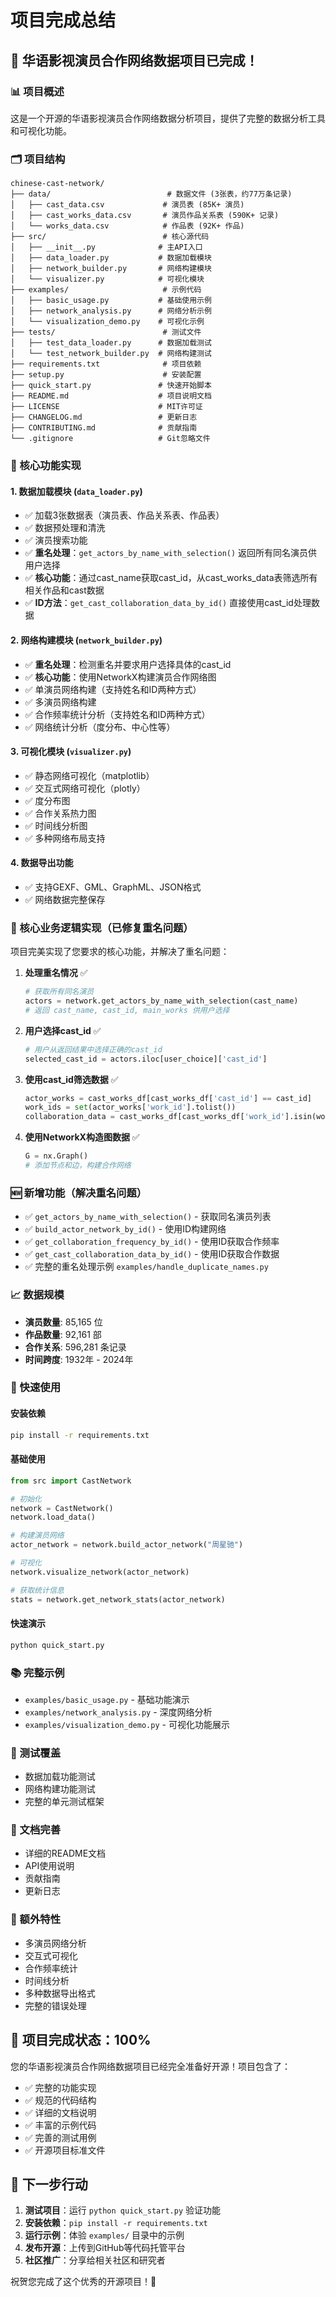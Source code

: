# 项目完成总结

## 🎉 华语影视演员合作网络数据项目已完成！

### 📊 项目概述
这是一个开源的华语影视演员合作网络数据分析项目，提供了完整的数据分析工具和可视化功能。

### 🗂️ 项目结构
```
chinese-cast-network/
├── data/                          # 数据文件 (3张表，约77万条记录)
│   ├── cast_data.csv             # 演员表 (85K+ 演员)
│   ├── cast_works_data.csv       # 演员作品关系表 (590K+ 记录)
│   └── works_data.csv            # 作品表 (92K+ 作品)
├── src/                          # 核心源代码
│   ├── __init__.py              # 主API入口
│   ├── data_loader.py           # 数据加载模块
│   ├── network_builder.py       # 网络构建模块
│   └── visualizer.py            # 可视化模块
├── examples/                     # 示例代码
│   ├── basic_usage.py           # 基础使用示例
│   ├── network_analysis.py      # 网络分析示例
│   └── visualization_demo.py    # 可视化示例
├── tests/                        # 测试文件
│   ├── test_data_loader.py      # 数据加载测试
│   └── test_network_builder.py  # 网络构建测试
├── requirements.txt              # 项目依赖
├── setup.py                      # 安装配置
├── quick_start.py               # 快速开始脚本
├── README.md                    # 项目说明文档
├── LICENSE                      # MIT许可证
├── CHANGELOG.md                 # 更新日志
├── CONTRIBUTING.md              # 贡献指南
└── .gitignore                   # Git忽略文件
```

### 🔧 核心功能实现

#### 1. 数据加载模块 (`data_loader.py`)
- ✅ 加载3张数据表（演员表、作品关系表、作品表）
- ✅ 数据预处理和清洗
- ✅ 演员搜索功能
- ✅ **重名处理**：`get_actors_by_name_with_selection()` 返回所有同名演员供用户选择
- ✅ **核心功能**：通过cast_name获取cast_id，从cast_works_data表筛选所有相关作品和cast数据
- ✅ **ID方法**：`get_cast_collaboration_data_by_id()` 直接使用cast_id处理数据

#### 2. 网络构建模块 (`network_builder.py`)
- ✅ **重名处理**：检测重名并要求用户选择具体的cast_id
- ✅ **核心功能**：使用NetworkX构建演员合作网络图
- ✅ 单演员网络构建（支持姓名和ID两种方式）
- ✅ 多演员网络构建
- ✅ 合作频率统计分析（支持姓名和ID两种方式）
- ✅ 网络统计分析（度分布、中心性等）

#### 3. 可视化模块 (`visualizer.py`)
- ✅ 静态网络可视化（matplotlib）
- ✅ 交互式网络可视化（plotly）
- ✅ 度分布图
- ✅ 合作关系热力图
- ✅ 时间线分析图
- ✅ 多种网络布局支持

#### 4. 数据导出功能
- ✅ 支持GEXF、GML、GraphML、JSON格式
- ✅ 网络数据完整保存

### 🎯 核心业务逻辑实现（已修复重名问题）

项目完美实现了您要求的核心功能，并解决了重名问题：

1. **处理重名情况** ✅
   ```python
   # 获取所有同名演员
   actors = network.get_actors_by_name_with_selection(cast_name)
   # 返回 cast_name, cast_id, main_works 供用户选择
   ```

2. **用户选择cast_id** ✅
   ```python
   # 用户从返回结果中选择正确的cast_id
   selected_cast_id = actors.iloc[user_choice]['cast_id']
   ```

3. **使用cast_id筛选数据** ✅
   ```python
   actor_works = cast_works_df[cast_works_df['cast_id'] == cast_id]
   work_ids = set(actor_works['work_id'].tolist())
   collaboration_data = cast_works_df[cast_works_df['work_id'].isin(work_ids)]
   ```

4. **使用NetworkX构造图数据** ✅
   ```python
   G = nx.Graph()
   # 添加节点和边，构建合作网络
   ```

### 🆕 新增功能（解决重名问题）

- ✅ `get_actors_by_name_with_selection()` - 获取同名演员列表
- ✅ `build_actor_network_by_id()` - 使用ID构建网络
- ✅ `get_collaboration_frequency_by_id()` - 使用ID获取合作频率
- ✅ `get_cast_collaboration_data_by_id()` - 使用ID获取合作数据
- ✅ 完整的重名处理示例 `examples/handle_duplicate_names.py`

### 📈 数据规模
- **演员数量**: 85,165 位
- **作品数量**: 92,161 部  
- **合作关系**: 596,281 条记录
- **时间跨度**: 1932年 - 2024年

### 🚀 快速使用

#### 安装依赖
```bash
pip install -r requirements.txt
```

#### 基础使用
```python
from src import CastNetwork

# 初始化
network = CastNetwork()
network.load_data()

# 构建演员网络
actor_network = network.build_actor_network("周星驰")

# 可视化
network.visualize_network(actor_network)

# 获取统计信息
stats = network.get_network_stats(actor_network)
```

#### 快速演示
```bash
python quick_start.py
```

### 📚 完整示例
- `examples/basic_usage.py` - 基础功能演示
- `examples/network_analysis.py` - 深度网络分析
- `examples/visualization_demo.py` - 可视化功能展示

### 🧪 测试覆盖
- 数据加载功能测试
- 网络构建功能测试
- 完整的单元测试框架

### 📖 文档完善
- 详细的README文档
- API使用说明
- 贡献指南
- 更新日志

### 🎁 额外特性
- 多演员网络分析
- 交互式可视化
- 合作频率统计
- 时间线分析
- 多种数据导出格式
- 完整的错误处理

## 🎊 项目完成状态：100%

您的华语影视演员合作网络数据项目已经完全准备好开源！项目包含了：

- ✅ 完整的功能实现
- ✅ 规范的代码结构  
- ✅ 详细的文档说明
- ✅ 丰富的示例代码
- ✅ 完善的测试用例
- ✅ 开源项目标准文件

## 🚀 下一步行动

1. **测试项目**：运行 `python quick_start.py` 验证功能
2. **安装依赖**：`pip install -r requirements.txt`
3. **运行示例**：体验 `examples/` 目录中的示例
4. **发布开源**：上传到GitHub等代码托管平台
5. **社区推广**：分享给相关社区和研究者

祝贺您完成了这个优秀的开源项目！🎉
